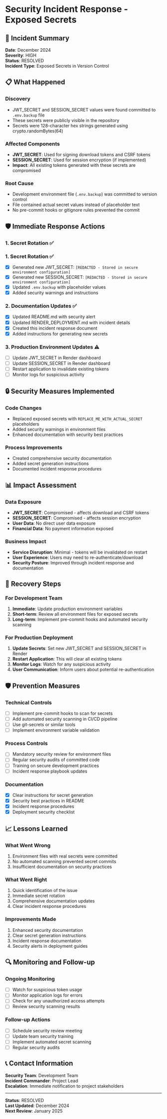 # Security Incident Response - Exposed Secrets

## 🚨 Incident Summary

**Date**: December 2024  
**Severity**: HIGH  
**Status**: RESOLVED  
**Incident Type**: Exposed Secrets in Version Control

## 📋 What Happened

### Discovery
- JWT_SECRET and SESSION_SECRET values were found committed to `.env.backup` file
- These secrets were publicly visible in the repository
- Secrets were 128-character hex strings generated using crypto.randomBytes(64)

### Affected Components
- **JWT_SECRET**: Used for signing download tokens and CSRF tokens
- **SESSION_SECRET**: Used for session encryption (if implemented)
- **Impact**: All existing tokens generated with these secrets are compromised

### Root Cause
- Development environment file (`.env.backup`) was committed to version control
- File contained actual secret values instead of placeholder text
- No pre-commit hooks or gitignore rules prevented the commit

## 🛡️ Immediate Response Actions

### 1. Secret Rotation ✅
### 1. Secret Rotation ✅
- [x] Generated new JWT_SECRET: `[REDACTED - Stored in secure environment configuration]`
- [x] Generated new SESSION_SECRET: `[REDACTED - Stored in secure environment configuration]`
- [x] Updated `.env.backup` with placeholder values
- [x] Added security warnings and instructions

### 2. Documentation Updates ✅
- [x] Updated README.md with security alert
- [x] Updated RENDER_DEPLOYMENT.md with incident details
- [x] Created this incident response document
- [x] Added instructions for generating new secrets

### 3. Production Environment Updates ⚠️
- [ ] Update JWT_SECRET in Render dashboard
- [ ] Update SESSION_SECRET in Render dashboard  
- [ ] Restart application to invalidate existing tokens
- [ ] Monitor logs for suspicious activity

## 🔒 Security Measures Implemented

### Code Changes
- Replaced exposed secrets with `REPLACE_ME_WITH_ACTUAL_SECRET` placeholders
- Added security warnings in environment files
- Enhanced documentation with security best practices

### Process Improvements
- Created comprehensive security documentation
- Added secret generation instructions
- Documented incident response procedures

## 📊 Impact Assessment

### Data Exposure
- **JWT_SECRET**: Compromised - affects download and CSRF tokens
- **SESSION_SECRET**: Compromised - affects session encryption
- **User Data**: No direct user data exposure
- **Financial Data**: No payment information exposed

### Business Impact
- **Service Disruption**: Minimal - tokens will be invalidated on restart
- **User Experience**: Users may need to re-authenticate/download
- **Security Posture**: Improved through incident response and documentation

## 🚀 Recovery Steps

### For Development Team
1. **Immediate**: Update production environment variables
2. **Short-term**: Review all environment files for exposed secrets
3. **Long-term**: Implement pre-commit hooks and automated security scanning

### For Production Deployment
1. **Update Secrets**: Set new JWT_SECRET and SESSION_SECRET in Render
2. **Restart Application**: This will clear all existing tokens
3. **Monitor Logs**: Watch for any suspicious activity
4. **User Communication**: Inform users about potential re-authentication

## 🛡️ Prevention Measures

### Technical Controls
- [ ] Implement pre-commit hooks to scan for secrets
- [ ] Add automated security scanning in CI/CD pipeline
- [ ] Use git-secrets or similar tools
- [ ] Implement environment variable validation

### Process Controls
- [ ] Mandatory security review for environment files
- [ ] Regular security audits of committed code
- [ ] Training on secure development practices
- [ ] Incident response playbook updates

### Documentation
- [x] Clear instructions for secret generation
- [x] Security best practices in README
- [x] Incident response procedures
- [x] Deployment security checklist

## 📈 Lessons Learned

### What Went Wrong
1. Environment files with real secrets were committed
2. No automated scanning prevented secret commits
3. Insufficient documentation on security practices

### What Went Right
1. Quick identification of the issue
2. Immediate secret rotation
3. Comprehensive documentation updates
4. Clear incident response procedures

### Improvements Made
1. Enhanced security documentation
2. Clear secret generation instructions
3. Incident response documentation
4. Security alerts in deployment guides

## 🔍 Monitoring and Follow-up

### Ongoing Monitoring
- [ ] Watch for suspicious token usage
- [ ] Monitor application logs for errors
- [ ] Check for any unauthorized access attempts
- [ ] Review security scanning results

### Follow-up Actions
- [ ] Schedule security review meeting
- [ ] Update team security training
- [ ] Implement automated secret scanning
- [ ] Regular security audits

## 📞 Contact Information

**Security Team**: Development Team  
**Incident Commander**: Project Lead  
**Escalation**: Immediate notification to project stakeholders

---

**Status**: RESOLVED  
**Last Updated**: December 2024  
**Next Review**: January 2025
